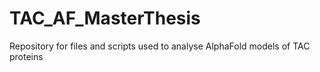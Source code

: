 # TAC_AF_MasterThesis
 Repository for files and scripts used to analyse AlphaFold models of TAC proteins
